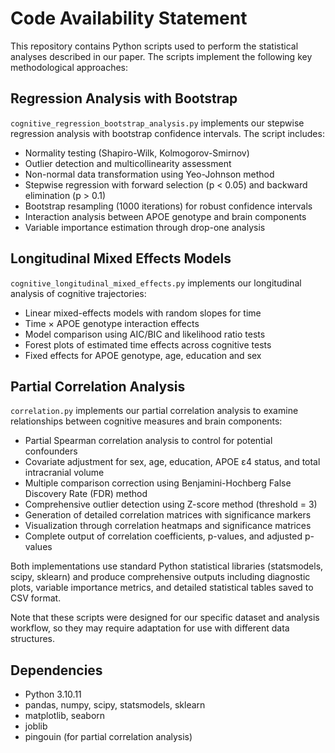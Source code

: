 # Code Availability Statement

This repository contains Python scripts used to perform the statistical analyses described in our paper. The scripts implement the following key methodological approaches:

## Regression Analysis with Bootstrap

`cognitive_regression_bootstrap_analysis.py` implements our stepwise regression analysis with bootstrap confidence intervals. The script includes:

- Normality testing (Shapiro-Wilk, Kolmogorov-Smirnov)
- Outlier detection and multicollinearity assessment
- Non-normal data transformation using Yeo-Johnson method
- Stepwise regression with forward selection (p < 0.05) and backward elimination (p > 0.1)
- Bootstrap resampling (1000 iterations) for robust confidence intervals
- Interaction analysis between APOE genotype and brain components
- Variable importance estimation through drop-one analysis

## Longitudinal Mixed Effects Models 

`cognitive_longitudinal_mixed_effects.py` implements our longitudinal analysis of cognitive trajectories:

- Linear mixed-effects models with random slopes for time
- Time × APOE genotype interaction effects
- Model comparison using AIC/BIC and likelihood ratio tests
- Forest plots of estimated time effects across cognitive tests
- Fixed effects for APOE genotype, age, education and sex

## Partial Correlation Analysis

`correlation.py` implements our partial correlation analysis to examine relationships between cognitive measures and brain components:

- Partial Spearman correlation analysis to control for potential confounders
- Covariate adjustment for sex, age, education, APOE ε4 status, and total intracranial volume
- Multiple comparison correction using Benjamini-Hochberg False Discovery Rate (FDR) method
- Comprehensive outlier detection using Z-score method (threshold = 3)
- Generation of detailed correlation matrices with significance markers
- Visualization through correlation heatmaps and significance matrices
- Complete output of correlation coefficients, p-values, and adjusted p-values

Both implementations use standard Python statistical libraries (statsmodels, scipy, sklearn) and produce comprehensive outputs including diagnostic plots, variable importance metrics, and detailed statistical tables saved to CSV format.

Note that these scripts were designed for our specific dataset and analysis workflow, so they may require adaptation for use with different data structures.

## Dependencies

- Python 3.10.11
- pandas, numpy, scipy, statsmodels, sklearn
- matplotlib, seaborn
- joblib
- pingouin (for partial correlation analysis) 